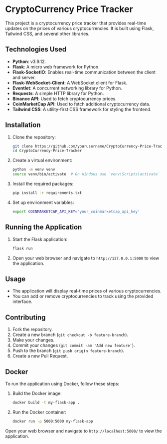 # CryptoCurrency Price Tracker

This project is a cryptocurrency price tracker that provides real-time updates on the prices of various cryptocurrencies. It is built using Flask, Tailwind CSS, and several other libraries.

## Technologies Used

- **Python**: v3.9.12.
- **Flask**: A micro web framework for Python.
- **Flask-SocketIO**: Enables real-time communication between the client and server.
- **Flask-WebSocket-Client**: A WebSocket client for Flask.
- **Eventlet**: A concurrent networking library for Python.
- **Requests**: A simple HTTP library for Python.
- **Binance API**: Used to fetch cryptocurrency prices.
- **CoinMarketCap API**: Used to fetch additional cryptocurrency data.
- **Tailwind CSS**: A utility-first CSS framework for styling the frontend.

## Installation

1. Clone the repository:
    ```bash
    git clone https://github.com/yourusername/CryptoCurrency-Price-Tracker.git
    cd CryptoCurrency-Price-Tracker
    ```

2. Create a virtual environment:
    ```bash
    python -m venv venv
    source venv/bin/activate  # On Windows use `venv\Scripts\activate`
    ```

3. Install the required packages:
    ```bash
    pip install -r requirements.txt
    ```

4. Set up environment variables:
    ```bash
    export COINMARKETCAP_API_KEY='your_coinmarketcap_api_key'
    ```

## Running the Application

1. Start the Flask application:
    ```bash
    flask run
    ```

2. Open your web browser and navigate to `http://127.0.0.1:5000` to view the application.

## Usage

- The application will display real-time prices of various cryptocurrencies.
- You can add or remove cryptocurrencies to track using the provided interface.

## Contributing

1. Fork the repository.
2. Create a new branch (`git checkout -b feature-branch`).
3. Make your changes.
4. Commit your changes (`git commit -am 'Add new feature'`).
5. Push to the branch (`git push origin feature-branch`).
6. Create a new Pull Request.

## Docker

To run the application using Docker, follow these steps:

1. Build the Docker image:
    ```bash
    docker build -t my-flask-app .
    ```

2. Run the Docker container:
    ```bash
    docker run -p 5000:5000 my-flask-app
    ```

Open your web browser and navigate to `http://localhost:5000/` to view the application.